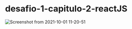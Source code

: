 # desafio-1-capitulo-2-reactJS

![Screenshot from 2021-10-01 11-20-51](https://user-images.githubusercontent.com/76439397/135637684-f14cc292-e9bd-45e8-8903-79ba3bebd3b2.png)

